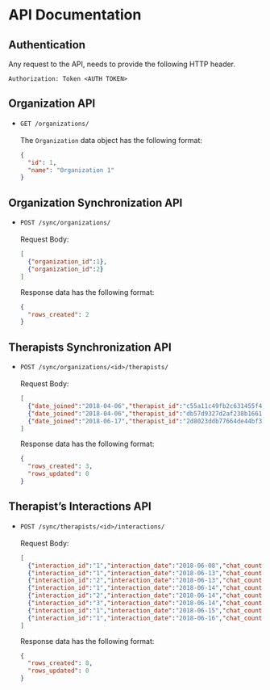 # API Documentation

## Authentication
Any request to the API, needs to provide the following HTTP header.

```
Authorization: Token <AUTH TOKEN>
```

## Organization API
- `GET /organizations/`
  <br/><br/>The `Organization` data object has the following format:
  ```json
  {
    "id": 1,
    "name": "Organization 1"
  }
  ```

## Organization Synchronization API
- `POST /sync/organizations/`
  <br/><br/>Request Body:

  ```json
  [
    {"organization_id":1},
    {"organization_id":2}
  ]
  ```

  Response data has the following format:
  ```json
  {
    "rows_created": 2
  }
  ```

## Therapists Synchronization API
- `POST /sync/organizations/<id>/therapists/`
  <br/><br/>Request Body:

  ```json
  [  
    {"date_joined":"2018-04-06","therapist_id":"c55a11c49fb2c631455f4549b94a7383"},
    {"date_joined":"2018-04-06","therapist_id":"db57d9327d2af238b1661484bd2ba86d"},
    {"date_joined":"2018-06-17","therapist_id":"2d8023ddb77664de44bf3ac8d46890da"}
  ]
  ```

  Response data has the following format:
  ```json
  {
    "rows_created": 3,
    "rows_updated": 0
  }
  ```

## Therapist’s Interactions API
- `POST /sync/therapists/<id>/interactions/`
  <br/><br/>Request Body:

  ```json
  [
    {"interaction_id":"1","interaction_date":"2018-06-08","chat_count":2,"call_count":0},
    {"interaction_id":"1","interaction_date":"2018-06-13","chat_count":1,"call_count":0},
    {"interaction_id":"2","interaction_date":"2018-06-13","chat_count":2,"call_count":0},
    {"interaction_id":"1","interaction_date":"2018-06-14","chat_count":2,"call_count":13},
    {"interaction_id":"2","interaction_date":"2018-06-14","chat_count":1,"call_count":0},
    {"interaction_id":"3","interaction_date":"2018-06-14","chat_count":1,"call_count":0},
    {"interaction_id":"1","interaction_date":"2018-06-15","chat_count":14,"call_count":0},
    {"interaction_id":"1","interaction_date":"2018-06-16","chat_count":0,"call_count":0}
  ]
  ```

  Response data has the following format:
  ```json
  {
    "rows_created": 8,
    "rows_updated": 0
  }
  ```
